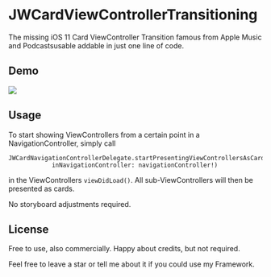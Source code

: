 # JWCardViewControllerTransitioning

The missing iOS 11 Card ViewController Transition famous from Apple Music and Podcastsusable addable in just one line of code.

## Demo
![](https://github.com/janwasgint/FlightWatch/blob/master/demo.gif)

## Usage
To start showing ViewControllers from a certain point in a NavigationController, simply call

```
JWCardNavigationControllerDelegate.startPresentingViewControllersAsCards(
            inNavigationController: navigationController!)
```

in the ViewControllers `viewDidLoad()`. All sub-ViewControllers will then be presented as cards.

No storyboard adjustments required.


## License

Free to use, also commercially. Happy about credits, but not required.

Feel free to leave a star or tell me about it if you could use my Framework.


